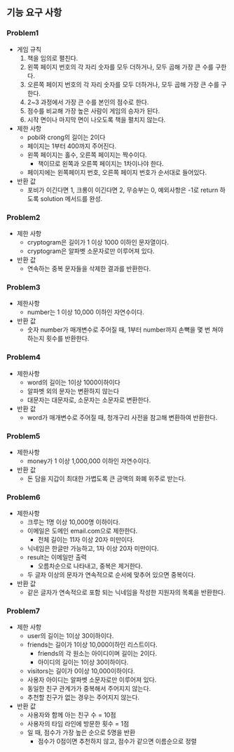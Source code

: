 ## 기능 요구 사항

### Problem1

- 게임 규칙
    1. 책을 임의로 펼친다.
    2. 왼쪽 페이지 번호의 각 자리 숫자를 모두 더하거나, 모두 곱해 가장 큰 수를 구한다.
    3. 오른쪽 페이지 번호의 각 자리 숫자를 모두 더하거나, 모두 곱해 가장 큰 수를 구한다.
    4. 2~3 과정에서 가장 큰 수를 본인의 점수로 한다.
    5. 점수를 비교해 가장 높은 사람이 게임의 승자가 된다.
    6. 시작 면이나 마지막 면이 나오도록 책을 펼치지 않는다.
- 제한 사항
    - pobi와 crong의 길이는 2이다
    - 페이지는 1부터 400까지 주어진다.
    - 왼쪽 페이지는 홀수, 오른쪽 페이지는 짝수이다.
        - 책이므로 왼쪽과 오른쪽 페이지는 1차이나야 한다.
    - 페이지에는 왼쪽페이지 번호, 오른쪽 페이지 번호가 순서대로 들어있다.
- 반환 값
    - 포비가 이긴다면 1, 크롱이 이긴다면 2, 무승부는 0, 예외사항은 -1로 return 하도록 solution 메서드를 완성.

### Problem2

- 제한 사항
    - cryptogram은 길이가 1 이상 1000 이하인 문자열이다.
    - cryptogram은 알파벳 소문자로만 이루어져 있다.
- 반환 값
    - 연속하는 중복 문자들을 삭제한 결과를 반환한다.

### Problem3

- 제한사항
    - number는 1 이상 10,000 이하인 자연수이다.
- 반환 값
    - 숫자 number가 매개변수로 주어질 때, 1부터 number까지 손뼉을 몇 번 쳐야 하는지 횟수를 반환한다.

### Problem4

- 제한사항
    - word의 길이는 1이상 1000이하이다
    - 알파벳 외의 문자는 변환하지 않는다
    - 대문자는 대문자로, 소문자는 소문자로 변환한다.
- 반환 값
    - word가 매개변수로 주어질 때, 청개구리 사전을 참고해 변환하여 반환한다.

### Problem5

- 제한사항
    - money가 1 이상 1,000,000 이하인 자연수이다.
- 반환 값
    - 돈 담을 지갑이 최대한 가볍도록 큰 금액의 화폐 위주로 받는다.

### Problem6

- 제한사항
    - 크루는 1명 이상 10,000명 이하이다.
    - 이메일은 도메인 email.com으로 제한한다.
        - 전체 길이는 11자 이상 20자 미만이다.
    - 닉네임은 한글만 가능하고, 1자 이상 20자 미만이다.
    - result는 이메일만 출력
        - 오름차순으로 나타내고, 중복은 제거한다.
    - 두 글자 이상의 문자가 연속적으로 순서에 맞추어 있으면 중복이다.
- 반환 값
    - 같은 글자가 연속적으로 포함 되는 닉네임을 작성한 지원자의 목록을 반환한다.

### Problem7

- 제한 사항
    - user의 길이는 1이상 30이하이다.
    - friends는 길이가 1이상 10,000이하인 리스트이다.
        - friends의 각 원소는 아이디이며 길이는 2이다.
        - 아이디의 길이는 1이상 30이하이다.
    - visitors는 길이가 0이상 10,000이하이다.
    - 사용자 아이디는 알파벳 소문자로만 이루어져 있다.
    - 동일한 친구 관계가가 중복해서 주어지지 않는다.
    - 추천할 친구가 없는 경우는 주어지지 않는다.
- 반환 값
    - 사용자와 함께 아는 친구 수 = 10점
    - 사용자의 타임 라인에 방문한 횟수 = 1점
    - 일 때, 점수가 가장 높은 순으로 5명을 반환
        - 점수가 0점이면 추천하지 않고, 점수가 같으면 이름순으로 정렬